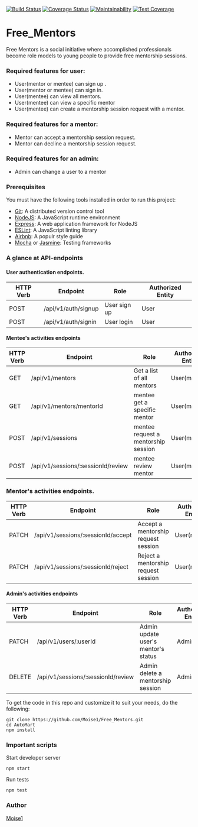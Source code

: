 [![Build Status](https://travis-ci.com/Moise1/Free_Mentors.svg?branch=develop)](https://travis-ci.com/Moise1/Free_Mentors)
[![Coverage Status](https://coveralls.io/repos/github/Moise1/Free_Mentors/badge.svg?branch=develop)](https://coveralls.io/github/Moise1/Free_Mentors?branch=develop)
[![Maintainability](https://api.codeclimate.com/v1/badges/893a95dda32b58970185/maintainability)](https://codeclimate.com/github/Moise1/Free_Mentors/maintainability)
[![Test Coverage](https://api.codeclimate.com/v1/badges/893a95dda32b58970185/test_coverage)](https://codeclimate.com/github/Moise1/Free_Mentors/test_coverage)

# Free_Mentors 

Free Mentors is a social initiative where accomplished professionals become role models to
young people to provide free mentorship sessions.

###  Required features for user: 

* User(mentor or mentee)  can sign up .<br/>
* User(mentor or mentee) can sign in.<br/>
* User(mentee) can view all mentors.<br/>
* User(mentee) can view a specific mentor<br/>
* User(mentee) can create a mentorship session request with a mentor.<br/>


###  Required features for a mentor: 
* Mentor can accept a mentorship session request.
* Mentor can decline a mentorship session request.

###  Required features for an admin: 

* Admin can change a user to a mentor 


### Prerequisites 
You must have the following tools installed in order to run this project: <br/>

* [Git](https://git-scm.com/book/en/v2/Getting-Started-Installing-Git): A distributed version control tool 
* [NodeJS](https://nodejs.org/en/): A  JavaScript runtime environment<br/>
* [Express](https://expressjs.com/): A web application framework for NodeJS <br/>
* [ESLint](https://eslint.org/): A JavaScript linting library <br/>
* [Airbnb](https://github.com/airbnb/javascript): A populr style guide<br/>
* [Mocha](https://mochajs.org/) or [Jasmine](https://jasmine.github.io/): Testing frameworks

### A glance at API-endpoints 

#### User authentication endpoints.


| HTTP Verb     | Endpoint      | Role | Authorized Entity  |
| ------------- | ------------- | ------ |          ----------- |
| POST  | /api/v1/auth/signup  |    User sign up             | User
| POST  | /api/v1/auth/signin  |  User login             | User


#### Mentee's  activities endpoints

| HTTP Verb     | Endpoint      | Role | Authorized Entity  |
| ------------- | ------------- | ------ |          ----------- |
| GET  | /api/v1/mentors  |    Get a list of all mentors            | User(mentee)
| GET  | /api/v1/mentors/mentorId  |  mentee get a specific mentor          | User(mentee)
| POST  | /api/v1/sessions  |  mentee request a mentorship session           | User(mentee)
| POST  | /api/v1/sessions/:sessionId/review  |  mentee review mentor           | User(mentee)




### Mentor's  activities endpoints.


| HTTP Verb     | Endpoint      | Role | Authorized Entity  |
| ------------- | ------------- | ------ |          ----------- |
| PATCH | /api/v1/sessions/:sessionId/accept  |    Accept a mentorship request session             | User(mentor)
| PATCH | /api/v1/sessions/:sessionId/reject | Reject a mentorship request session            | User(mentor)



#### Admin's  activities endpoints 

| HTTP Verb     | Endpoint      | Role | Authorized Entity  |
| ------------- | ------------- | ------ |          ----------- |
| PATCH  | /api/v1/users/:userId |  Admin update user's mentor's status         | Admin
| DELETE  | /api/v1/sessions/:sessionId/review |  Admin delete a mentorship session          | Admin


To get the code in this repo and customize it to suit your needs, do the following:<br/> 

```
git clone https://github.com/Moise1/Free_Mentors.git
cd AutoMart
npm install

```
### Important scripts 

Start developer server 

`npm start`

Run tests 

`npm test`


### Author 

[Moise1](https://github.com/Moise1)